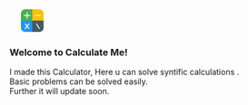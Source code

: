<img src="index.png" alt="" style="width: 40px; height: 40px; padding-left: 20px">
<h3>Welcome to Calculate Me!</h3> 

<p> I made this Calculator, Here u can solve syntific calculations . <br> Basic problems can be solved easily. <br> Further it will update soon. </p>
